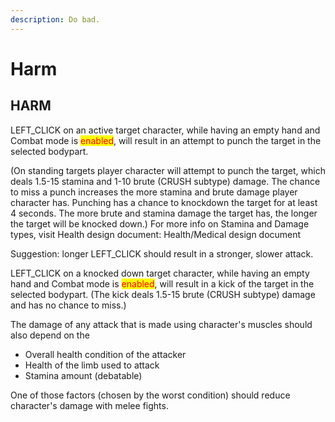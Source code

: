 ```yaml
---
description: Do bad.
---
```


# Harm

## HARM

LEFT\_CLICK on an active target character, while having an empty hand and Combat mode is <mark style="color:red;">enabled</mark>, will result in an attempt to punch the target in the selected bodypart.

(On standing targets player character will attempt to punch the target, which deals 1.5-15 stamina and 1-10 brute (CRUSH subtype) damage. The chance to miss a punch increases the more stamina and brute damage player character has. Punching has a chance to knockdown the target for at least 4 seconds. The more brute and stamina damage the target has, the longer the target will be knocked down.) For more info on Stamina and Damage types, visit Health design document: Health/Medical design document

Suggestion: longer LEFT\_CLICK should result in a stronger, slower attack.

LEFT\_CLICK on a knocked down target character, while having an empty hand and Combat mode is <mark style="color:red;">enabled</mark>, will result in a kick of the target in the selected bodypart. (The kick deals 1.5-15 brute (CRUSH subtype) damage and has no chance to miss.)

The damage of any attack that is made using character's muscles should also depend on the&#x20;

* Overall health condition of the attacker
* Health of the limb used to attack
* Stamina amount (debatable)

One of those factors (chosen by the worst condition) should reduce character's damage with melee fights.
